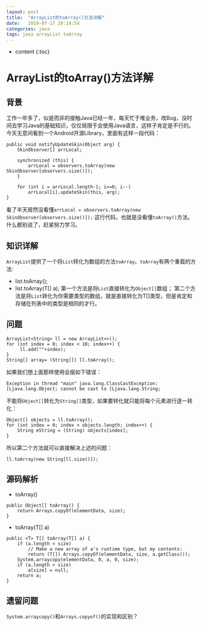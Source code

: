 ```yaml
---
layout: post
title:  "ArrayList的toArray()方法详解"
date:   2019-07-17 20:14:54
categories: java
tags: java arrayList toArray
---
```


* content
{:toc}

# ArrayList的toArray()方法详解
## 背景
工作一年多了，似是而非的接触Java已经一年，每天忙于堆业务，改Bug，没时间去学习Java的基础知识，仅仅局限于会使用Java语言，这样子肯定是不行的。今天无意间看到一个Android开源Library，里面有这样一段代码：
```
public void notifyUpdateSkin(Object arg) {
    SkinObserver[] arrLocal;

    synchronized (this) {
        arrLocal = observers.toArray(new SkinObserver[observers.size()]);
    }

    for (int i = arrLocal.length-1; i>=0; i--)
        arrLocal[i].updateSkin(this, arg);
}
```
看了半天居然没看懂`arrLocal = observers.toArray(new SkinObserver[observers.size()]);`
这行代码，也就是没看懂`toArray()`方法。什么都别说了，赶紧努力学习。
## 知识详解
`ArrayList`提供了一个将`List`转化为数组的方法`toArray`。`toArray`有两个重载的方法:
* list.toArray();
* list.toArray(T[] a);
第一个方法是将`List`直接转化为`Object[]`数组；
第二个方法是将`List`转化为你需要类型的数组，就是直接转化为T[]类型，但是肯定和存储在列表中的类型是相同的才行。

## 问题
```
ArrayList<String> ll = new ArrayList<>();
for (int index = 0; index < 10; index++) {
	 ll.add(""+index);
}
String[] array= (String[]) ll.toArray();
```
如果我们想上面那样使用会报如下错误：
```
Exception in thread "main" java.lang.ClassCastException: [Ljava.lang.Object; cannot be cast to [Ljava.lang.String;
```
不能将`Object[]`转化为`String[]`类型，如果要转化就只能将每个元素进行逐一转化：
```
Object[] objects = ll.toArray();
for (int index = 0; index < objects.length; index++) {
    String eString = (String) objects[index];
}
```
所以第二个方法就可以直接解决上述的问题：
```
ll.toArray(new String[ll.size()]);
```
## 源码解析
* toArray()
```
public Object[] toArray() {
    return Arrays.copyOf(elementData, size);
}
```
* toArray(T[] a)
```
public <T> T[] toArray(T[] a) {
    if (a.length < size)
        // Make a new array of a's runtime type, but my contents:
        return (T[]) Arrays.copyOf(elementData, size, a.getClass());
    System.arraycopy(elementData, 0, a, 0, size);
    if (a.length > size)
        a[size] = null;
    return a;
}
```  

## 遗留问题
`System.arraycopy()`和`Arrays.copyof()`的实现和区别？
